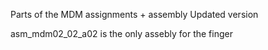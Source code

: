 Parts of the MDM assignments + assembly
Updated version

asm_mdm02_02_a02 is the only assebly for the finger
